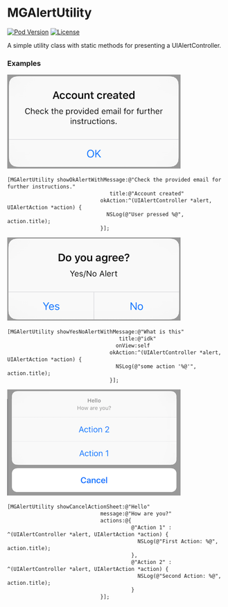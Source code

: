# MGAlertUtility

[![Pod Version](https://img.shields.io/cocoapods/v/MGAlertUtility.svg?style=flat-square)](https://cocoapods.org/pods/MGAlertUtility)
[![License](https://img.shields.io/badge/license-MIT-red.svg?style=flat-square)](https://opensource.org/licenses/MIT)

A simple utility class with static methods for presenting a UIAlertController.

### Examples

![OK Alert](Screenshots/ok.png)
```objc
[MGAlertUtility showOkAlertWithMessage:@"Check the provided email for further instructions."
                                 title:@"Account created"
                              okAction:^(UIAlertController *alert, UIAlertAction *action) {
                                NSLog(@"User pressed %@", action.title);
                              }];
```

![YesNo Alert](Screenshots/yesno.png)
```objc
[MGAlertUtility showYesNoAlertWithMessage:@"What is this"
                                    title:@"idk"
                                   onView:self
                                 okAction:^(UIAlertController *alert, UIAlertAction *action) {
                                   NSLog(@"some action '%@'", action.title);
                                 }];
```

![Action Sheet Alert](Screenshots/actionsheet.png)
```objc
[MGAlertUtility showCancelActionSheet:@"Hello"
                              message:@"How are you?"
                              actions:@{
                                        @"Action 1" : ^(UIAlertController *alert, UIAlertAction *action) {
                                          NSLog(@"First Action: %@", action.title);
                                        }, 
                                        @"Action 2" : ^(UIAlertController *alert, UIAlertAction *action) {
                                          NSLog(@"Second Action: %@", action.title);
                                        }
                              }];
```

